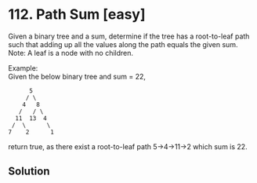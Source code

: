 # 112. Path Sum [easy]     
Given a binary tree and a sum, determine if the tree has a root-to-leaf path such that adding up all the values along the path equals the given sum.       
Note: A leaf is a node with no children.      

Example:     
Given the below binary tree and sum = 22,     
```
      5
     / \
    4   8
   /   / \
  11  13  4
 /  \      \
7    2      1
```
return true, as there exist a root-to-leaf path 5->4->11->2 which sum is 22.     

## Solution     


